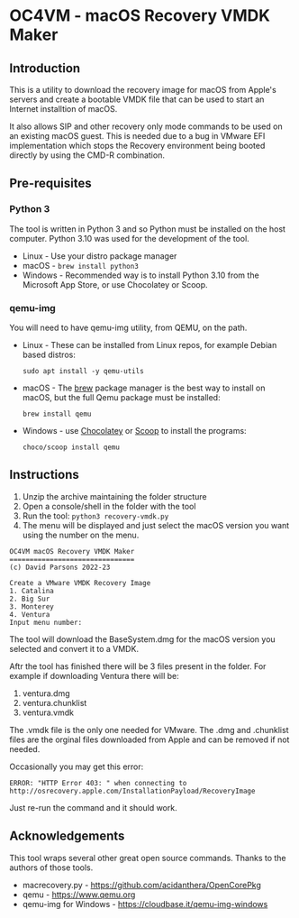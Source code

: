 # OC4VM  - macOS Recovery VMDK Maker

## Introduction
This is a utility  to download the recovery image for macOS from Apple's servers and create a bootable 
VMDK file that can be used to start an Internet installtion of macOS.

It also allows SIP and other recovery only mode commands to be used on an existing macOS guest. 
This is needed due to a bug in VMware EFI implementation which stops the Recovery environment being 
booted directly by using the CMD-R combination.

## Pre-requisites

###  Python 3
The tool is written in Python 3 and so Python must be installed on the host computer. Python 3.10 was used for 
the development of the tool.

* Linux   - Use your distro package manager
* macOS   - `brew install python3`
* Windows - Recommended way is to install Python 3.10 from the Microsoft App Store, or use Chocolatey or Scoop.

### qemu-img

You will need to have qemu-img utility, from QEMU, on the path.

* Linux - These can be installed from Linux repos, for example Debian based distros:

    `sudo apt install -y qemu-utils`


* macOS - The [brew](https://brew.sh) package manager is the best way to install on macOS, 
but the full Qemu package must be installed:

    `brew install qemu`


* Windows - use [Chocolatey](https://chocolatey.org) or [Scoop](https://scoop.sh) to install the programs:

    `choco/scoop install qemu`
   

## Instructions
1. Unzip the archive maintaining the folder structure
2. Open a console/shell in the folder with the tool
3. Run the tool: `python3 recovery-vmdk.py`
4. The menu will be displayed and just select the macOS version you want using the number on the menu.
```
OC4VM macOS Recovery VMDK Maker
===============================
(c) David Parsons 2022-23

Create a VMware VMDK Recovery Image
1. Catalina
2. Big Sur
3. Monterey
4. Ventura
Input menu number: 
```
The tool will  download the BaseSystem.dmg for the macOS version you selected and convert it to a VMDK.

Aftr the tool has finished there will be 3 files present in the folder. For example if downloading Ventura
there will be:

1. ventura.dmg
2. ventura.chunklist
3. ventura.vmdk

The .vmdk file is the only one needed for VMware. The .dmg and .chunklist files are the orginal files downloaded 
from Apple and can be removed if not needed.

Occasionally you may get this error:

`ERROR: "HTTP Error 403: " when connecting to http://osrecovery.apple.com/InstallationPayload/RecoveryImage`

Just re-run the command and it should work.


## Acknowledgements
This tool wraps several other great open source commands. Thanks to the authors of those tools.

* macrecovery.py - https://github.com/acidanthera/OpenCorePkg
* qemu - https://www.qemu.org
* qemu-img for Windows - https://cloudbase.it/qemu-img-windows
